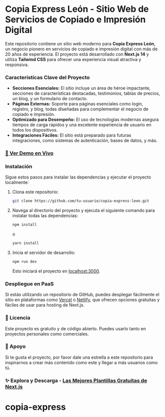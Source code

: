 # Copia Express León - Sitio Web de Servicios de Copiado e Impresión Digital

Este repositorio contiene un sitio web moderno para **Copia Express León**, un negocio pionero en servicios de copiado e impresión digital con más de 20 años de experiencia. El proyecto está desarrollado con **Next.js 14** y utiliza **Tailwind CSS** para ofrecer una experiencia visual atractiva y responsiva.

### Características Clave del Proyecto
- **Secciones Esenciales:** El sitio incluye un área de héroe impactante, secciones de características destacadas, testimonios, tablas de precios, un blog, y un formulario de contacto.
- **Páginas Externas:** Soporte para páginas esenciales como login, registro, y blog, todas diseñadas para complementar el negocio de copiado e impresión.
- **Optimizado para Desempeño:** El uso de tecnologías modernas asegura tiempos de carga rápidos y una excelente experiencia de usuario en todos los dispositivos.
- **Integraciones Fáciles:** El sitio está preparado para futuras integraciones, como sistemas de autenticación, bases de datos, y más.

### [🚀 Ver Demo en Vivo](https://copia-express.vercel.app)


### Instalación

Sigue estos pasos para instalar las dependencias y ejecutar el proyecto localmente:

1. Clona este repositorio:
    
    ```bash
    git clone https://github.com/tu-usuario/copia-express-leon.git
    ```

2. Navega al directorio del proyecto y ejecuta el siguiente comando para instalar todas las dependencias:
    
    ```bash
    npm install
    ```
    
    o
    
    ```bash
    yarn install
    ```

3. Inicia el servidor de desarrollo:
    
    ```bash
    npm run dev
    ```

    Esto iniciará el proyecto en [localhost:3000](http://localhost:3000).

### Despliegue en PaaS

Si estás utilizando un repositorio de GitHub, puedes desplegar fácilmente el sitio en plataformas como [Vercel](https://vercel.com/) o [Netlify](https://netlify.com/), que ofrecen opciones gratuitas y fáciles de usar para hosting de Next.js.

### 📄 Licencia
Este proyecto es gratuito y de código abierto. Puedes usarlo tanto en proyectos personales como comerciales.

### 💜 Apoyo
Si te gusta el proyecto, por favor dale una estrella a este repositorio para inspirarnos a crear más contenido como este y llegar a más usuarios como tú.

### ✨ Explora y Descarga - [Las Mejores Plantillas Gratuitas de Next.js](https://nextjstemplates.com/templates)
# copia-express
